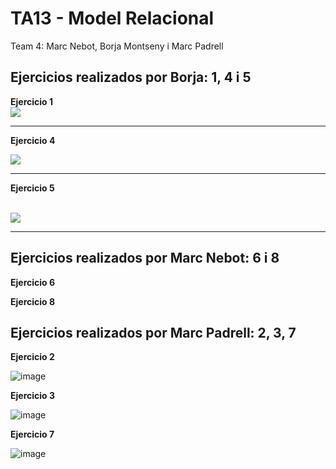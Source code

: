 # TA13 - Model Relacional
Team 4: Marc Nebot, Borja Montseny i Marc Padrell

## Ejercicios realizados por Borja: 1, 4 i 5

**Ejercicio 1**
<br>
<img src="https://media.discordapp.net/attachments/959500501957877760/967794284730384384/unknown.png">
<hr>

**Ejercicio 4**

<img src="https://cdn.discordapp.com/attachments/967447351939702844/967540613023162378/unknown.png">
<hr>

**Ejercicio 5**

<br>
<img src="https://cdn.discordapp.com/attachments/967447351939702844/967541320644190288/unknown.png">
<hr>

## Ejercicios realizados por Marc Nebot: 6 i 8

**Ejercicio 6**

**Ejercicio 8**

## Ejercicios realizados por Marc Padrell: 2, 3, 7

**Ejercicio 2**

![image](https://user-images.githubusercontent.com/79224406/164522965-806f37d0-4ba9-427c-b28e-67b9d48b74c7.png)

**Ejercicio 3**

![image](https://user-images.githubusercontent.com/79224406/164523031-419a2e78-b300-4eec-9895-bf6109460509.png)

**Ejercicio 7**

![image](https://user-images.githubusercontent.com/79224406/164525274-615f844d-7b7f-46c9-abf3-b87f6a9dbd0d.png)
